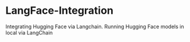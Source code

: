 # LangFace-Integration
Integrating Hugging Face via Langchain. Running Hugging Face models in local via LangChain
